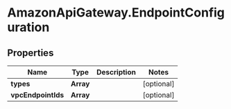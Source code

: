 # AmazonApiGateway.EndpointConfiguration

## Properties

Name | Type | Description | Notes
------------ | ------------- | ------------- | -------------
**types** | **Array** |  | [optional] 
**vpcEndpointIds** | **Array** |  | [optional] 


